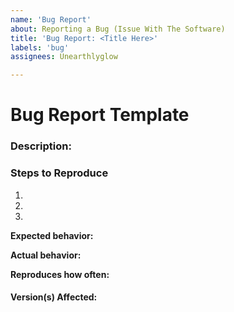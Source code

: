 ```yaml
---
name: 'Bug Report'
about: Reporting a Bug (Issue With The Software)
title: 'Bug Report: <Title Here>'
labels: 'bug'
assignees: Unearthlyglow

---
```


# Bug Report Template


### Description:


### Steps to Reproduce

1. 
2. 
3. 

**Expected behavior:**

**Actual behavior:**

**Reproduces how often:**

#### Version(s) Affected:


